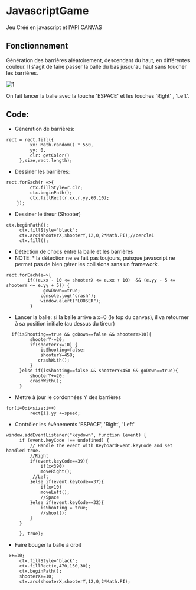 # JavascriptGame
Jeu Créé en javascript et l'API CANVAS

## Fonctionnement
Génération des barrières aléatoirement, descendant du haut, en différentes couleur.
Il s'agit de faire passer la balle du bas jusqu'au haut sans toucher les barrières. 

![1](https://user-images.githubusercontent.com/36522492/57964428-e6d4cc80-7924-11e9-872a-218a0228ad50.PNG)

On fait lancer la balle avec la touche 'ESPACE' et les touches 'Right' , 'Left'.

## Code:

* Génération de barrières: 
```
rect = rect.fill({
         xx: Math.random() * 550,
         yy: 0,
         clr: getColor()
     },size,rect.length);
```

* Dessiner les barrières:

```
rect.forEach(r =>{
         ctx.fillStyle=r.clr;
         ctx.beginPath();
         ctx.fillRect(r.xx,r.yy,60,10);
    });
```

* Dessiner le tireur (Shooter) 
```
ctx.beginPath();
     ctx.fillStyle="black";
     ctx.arc(shooterX,shooterY,12,0,2*Math.PI);//cercle1
     ctx.fill();
```

* Détection de chocs entre la balle et les barrières
* NOTE: * la détection ne se fait pas toujours, puisque javascript ne permet pas de bien gérer les collisions sans un framework.
````
rect.forEach(e=>{
        if((e.xx - 10 <= shooterX <= e.xx + 10)  && (e.yy - 5 <= shooterY <= e.yy + 5)) {
              gowDown==true;
             console.log("crash");
             window.alert("LOOSER");
         }
````

* Lancer la balle: si la balle arrive à x=0 (le top du canvas), il va retourner à sa position initiale (au dessus du tireur)
````
  if(isShooting==true && goDown==false && shooterY>10){
         shooterY-=20;
         if(shooterY<=10) {
             isShooting=false; 
             shooterY=458; 
            crashWith();
         }
     }else if(isShooting==false && shooterY<458 && goDown==true){
         shooterY+=20;
         crashWith();
     }
````

* Mettre à jour le cordonnées Y des barrières
````
for(i=0;i<size;i++)
         rect[i].yy +=speed;
````

* Contrôler les évènements 'ESPACE', 'Right', 'Left'
````
window.addEventListener("keydown", function (event) {
     if (event.keyCode !== undefined) {
         // Handle the event with KeyboardEvent.keyCode and set handled true.
         //Right
         if(event.keyCode==39){
             if(x<390)
             moveRight();
          //Left   
         }else if(event.keyCode==37){
             if(x>10)
             moveLeft();
             //Space
         }else if(event.keyCode==32){
             isShooting = true;
             //shoot();
         } 
     }

     }, true);
````

* Faire bouger la balle à droit
````
 x+=10;
     ctx.fillStyle="black";
     ctx.fillRect(x,470,150,30); 
     ctx.beginPath();
     shooterX+=10;
     ctx.arc(shooterX,shooterY,12,0,2*Math.PI);
````
